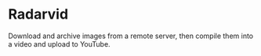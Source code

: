 Radarvid
========

Download and archive images from a remote server, then compile them into a video and upload to YouTube.
